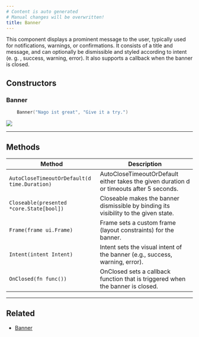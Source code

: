 ```yaml
---
# Content is auto generated
# Manual changes will be overwritten!
title: Banner
---
```

This component displays a prominent message to the user,
typically used for notifications, warnings, or confirmations. It consists
of a title and message, and can optionally be dismissible and styled
according to intent (e. g. , success, warning, error). It also supports a callback when the banner is closed.

## Constructors
### Banner
```go
	Banner("Nago ist great", "Give it a try.")
```

![](/images/components/feedback-and-overlay/alert/banner.png)

---
## Methods
| Method | Description |
|--------| ------------|
| `AutoCloseTimeoutOrDefault(d time.Duration)` | AutoCloseTimeoutOrDefault either takes the given duration d or timeouts after 5 seconds. |
| `Closeable(presented *core.State[bool])` | Closeable makes the banner dismissible by binding its visibility to the given state. |
| `Frame(frame ui.Frame)` | Frame sets a custom frame (layout constraints) for the banner. |
| `Intent(intent Intent)` | Intent sets the visual intent of the banner (e.g., success, warning, error). |
| `OnClosed(fn func())` | OnClosed sets a callback function that is triggered when the banner is closed. |
---
## Related

- [Banner](../../feedback-and-overlay/banner/)


